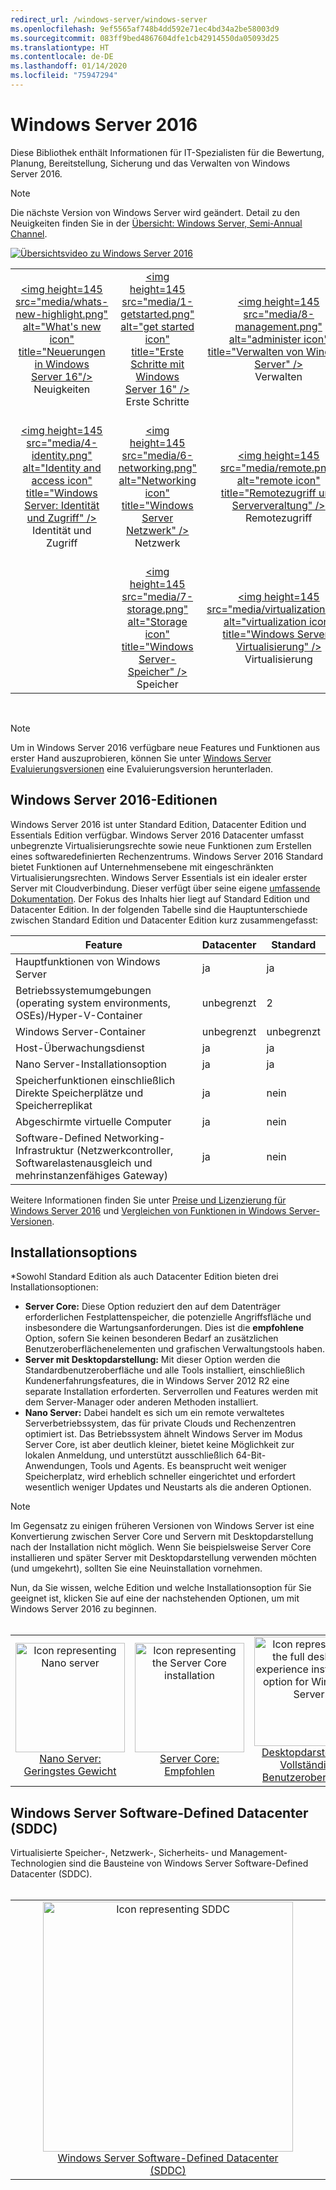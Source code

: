 ```yaml
---
redirect_url: /windows-server/windows-server
ms.openlocfilehash: 9ef5565af748b4dd592e71ec4bd34a2be58003d9
ms.sourcegitcommit: 083ff9bed4867604dfe1cb42914550da05093d25
ms.translationtype: HT
ms.contentlocale: de-DE
ms.lasthandoff: 01/14/2020
ms.locfileid: "75947294"
---
```

# <a name="windows-server-2016"></a>Windows Server 2016

Diese Bibliothek enthält Informationen für IT-Spezialisten für die Bewertung, Planung, Bereitstellung, Sicherung und das Verwalten von Windows Server 2016.

> [!Note] 
> Die nächste Version von Windows Server wird geändert. Detail zu den Neuigkeiten finden Sie in der [Übersicht: Windows Server, Semi-Annual Channel](./get-started/semi-annual-channel-overview.md). 

[![Übersichtsvideo zu Windows Server 2016](media/front-page-video.png)](https://www.youtube-nocookie.com/embed/V8oF0JpDzaM)

<table border="0" width="100%" align='center'>
  <tr style="text-align:center;">
    <td align='center' style="width:25%; border:0;">
      <a href="/windows-server/get-started/what-s-new-in-windows-server-2016"> &lt;img height=145 src=&quot;media/whats-new-highlight.png&quot; alt=&quot;What&#39;s new icon&quot; title=&quot;Neuerungen in Windows Server 16&quot;/&gt;</a>
        <br/>Neuigkeiten
    </td>
    <td align='center' style="width:25%; border:0;">
      <a href="/windows-server/get-started/server-basics"> &lt;img height=145 src=&quot;media/1-getstarted.png&quot; alt=&quot;get started icon&quot; title=&quot;Erste Schritte mit Windows Server 16&quot; /&gt;</a>
      <br/>Erste Schritte </td>
    <td align='center' style="width:25%; border:0;">
      <a href="/windows-server/administration/index"> &lt;img height=145 src=&quot;media/8-management.png&quot; alt=&quot;administer icon&quot; title=&quot;Verwalten von Windows Server&quot; /&gt;</a>
      <br/>Verwalten </td>
    <td align='center' style="width:25%; border:0;">
      <a href="/windows-server/failover-clustering/failover-clustering-overview"> &lt;img height=145 src=&quot;media/3-failover.png&quot; alt=&quot;Failover clustering icon&quot; title=&quot;Windows Server-Failoverclusterunterstützung&quot; /&gt;</a>
      <br/>Failoverclusterunterstützung </td>
  </tr>
  <tr style="text-align:center;">
    <td align='center' style="width:25%; border:0;"><br/>
      <a href="/windows-server/identity/identity-and-access"> &lt;img height=145 src=&quot;media/4-identity.png&quot; alt=&quot;Identity and access icon&quot; title=&quot;Windows Server: Identität und Zugriff&quot; /&gt;</a>
      <br>Identität und Zugriff </td>
    <td align='center' style="width:25%; border:0;"><br/>
      <a href="/windows-server/networking/networking"> &lt;img height=145 src=&quot;media/6-networking.png&quot; alt=&quot;Networking icon&quot; title=&quot;Windows Server Netzwerk&quot; /&gt; </a>
      <br/>Netzwerk </td>
    <td align='center' style="width:25%; border:0;"><br/>
      <a href="/windows-server/remote/index"> &lt;img height=145 src=&quot;media/remote.png&quot; alt=&quot;remote icon&quot; title=&quot;Remotezugriff und Serververaltung&quot; /&gt; </a>
      <br/>Remotezugriff </td>
    <td align='center' style="width:25%; border:0;"><br/>
      <a href="/windows-server/security/security-and-assurance"> &lt;img height=145 src=&quot;media/5-security.png&quot; alt=&quot;Security icon&quot; title=&quot;Windows Server: Sicherheit und Zusicherungen&quot; /&gt; </a>
      <br/>Sicherheit und Assurance </td>
  </tr>
  <tr style="text-align:center;">
    <td align='center' style="width:25%; border:0;">&nbsp;</td>
    <td align='center' style="width:25%; border:0;"><br>
      <a href="/windows-server/storage/storage"> &lt;img height=145 src=&quot;media/7-storage.png&quot; alt=&quot;Storage icon&quot; title=&quot;Windows Server-Speicher&quot; /&gt; </a>
      <br/>Speicher </td>
   <td align='center' style="width:25%; border:0;"><br/>
      <a href="/windows-server/virtualization/virtualization"> &lt;img height=145 src=&quot;media/virtualization.png&quot; alt=&quot;virtualization icon&quot; title=&quot;Windows Server-Virtualisierung&quot; /&gt;</a>
      <br/>Virtualisierung </td>
    <td align='center' style="width:25%; border:0;">[https://blogs.technet.microsoft.com/askperf/2008/11/18/disabling-unnecessary-services-a-word-to-the-wise/](&nbsp;) </td>
  </tr>
</table>

<br/>

> [!Note] 
> Um in Windows Server 2016 verfügbare neue Features und Funktionen aus erster Hand auszuprobieren, können Sie unter [Windows Server Evaluierungsversionen](https://www.microsoft.com/evalcenter/evaluate-windows-server-2016) eine Evaluierungsversion herunterladen. 


## <a name="windows-server-2016-editions"></a>Windows Server 2016-Editionen

Windows Server 2016 ist unter Standard Edition, Datacenter Edition und Essentials Edition verfügbar. Windows Server 2016 Datacenter umfasst unbegrenzte Virtualisierungsrechte sowie neue Funktionen zum Erstellen eines softwaredefinierten Rechenzentrums. Windows Server 2016 Standard bietet Funktionen auf Unternehmensebene mit eingeschränkten Virtualisierungsrechten. Windows Server Essentials ist ein idealer erster Server mit Cloudverbindung. Dieser verfügt über seine eigene [umfassende Dokumentation](https://go.microsoft.com/fwlink/?LinkID=827171). Der Fokus des Inhalts hier liegt auf Standard Edition und Datacenter Edition. In der folgenden Tabelle sind die Hauptunterschiede zwischen Standard Edition und Datacenter Edition kurz zusammengefasst:

|Feature|Datacenter|Standard|  
|-------------------|----------|-----------------------|  
|Hauptfunktionen von Windows Server| ja| ja|
|Betriebssystemumgebungen (operating system environments, OSEs)/Hyper-V-Container|unbegrenzt|   2|
|Windows Server-Container|unbegrenzt|   unbegrenzt|
|Host-Überwachungsdienst| ja| ja|
|Nano Server-Installationsoption| ja| ja|
|Speicherfunktionen einschließlich Direkte Speicherplätze und Speicherreplikat| ja| nein|
|Abgeschirmte virtuelle Computer| ja| nein|
|Software-Defined Networking-Infrastruktur (Netzwerkcontroller, Softwarelastenausgleich und mehrinstanzenfähiges Gateway)| ja| nein|

Weitere Informationen finden Sie unter [Preise und Lizenzierung für Windows Server 2016](https://www.microsoft.com/cloud-platform/windows-server-pricing) und [Vergleichen von Funktionen in Windows Server-Versionen](https://www.microsoft.com/cloud-platform/windows-server-comparison).

## <a name="installation-options"></a>Installationsoptions

*Sowohl Standard Edition als auch Datacenter Edition bieten drei Installationsoptionen:

- **Server Core:** Diese Option reduziert den auf dem Datenträger erforderlichen Festplattenspeicher, die potenzielle Angriffsfläche und insbesondere die Wartungsanforderungen. Dies ist die **empfohlene** Option, sofern Sie keinen besonderen Bedarf an zusätzlichen Benutzeroberflächenelementen und grafischen Verwaltungstools haben.
- **Server mit Desktopdarstellung:** Mit dieser Option werden die Standardbenutzeroberfläche und alle Tools installiert, einschließlich Kundenerfahrungsfeatures, die in Windows Server 2012 R2 eine separate Installation erforderten. Serverrollen und Features werden mit dem Server-Manager oder anderen Methoden installiert.
- **Nano Server:** Dabei handelt es sich um ein remote verwaltetes Serverbetriebssystem, das für private Clouds und Rechenzentren optimiert ist. Das Betriebssystem ähnelt Windows Server im Modus Server Core, ist aber deutlich kleiner, bietet keine Möglichkeit zur lokalen Anmeldung, und unterstützt ausschließlich 64-Bit-Anwendungen, Tools und Agents. Es beansprucht weit weniger Speicherplatz, wird erheblich schneller eingerichtet und erfordert wesentlich weniger Updates und Neustarts als die anderen Optionen.

>[!Note]
> Im Gegensatz zu einigen früheren Versionen von Windows Server ist eine Konvertierung zwischen Server Core und Servern mit Desktopdarstellung nach der Installation nicht möglich. Wenn Sie beispielsweise Server Core installieren und später Server mit Desktopdarstellung verwenden möchten (und umgekehrt), sollten Sie eine Neuinstallation vornehmen.


Nun, da Sie wissen, welche Edition und welche Installationsoption für Sie geeignet ist, klicken Sie auf eine der nachstehenden Optionen, um mit Windows Server 2016 zu beginnen.
<br/>
<br/>

<table border="0" width="100%" align='center'>
  <tr style="text-align:center;">
    <td align='center' style="width:33%; border:0;">
      <a  href="/windows-server/get-started/getting-started-with-nano-server"> <img width="175" src="media/nano.png" alt="Icon representing Nano server" title="Nano Server: Geringstes Gewicht" /><br/>Nano Server: <br/>Geringstes Gewicht</a>
    </td>
    <td align='center' style="width:33%; border:0;"><a href="/windows-server/get-started/getting-started-with-server-core"> <img width="175" src="media/servercore.png" alt="Icon representing the Server Core installation" title="Server Core: Empfohlen" /><br/>Server Core: <br/>Empfohlen</a></td>
   <td align='center' style="width:33%; border:0;"><a href="/windows-server/get-started/getting-started-with-server-with-desktop-experience"><img width="175" src="media/desktop.png" alt="Icon representing the full desktop experience installation option for Windows Server" title="Desktopdarstellung: Umfassende Benutzererfahrung" /><br/>Desktopdarstellung: <br/>Vollständige Benutzeroberfläche</a></td>
  </tr>
</table>

## <a name="windows-server-software-defined-datacenter-sddc"></a>Windows Server Software-Defined Datacenter (SDDC)

Virtualisierte Speicher-, Netzwerk-, Sicherheits- und Management-Technologien sind die Bausteine von Windows Server Software-Defined Datacenter (SDDC).
<br/>
<br/>

<table border="0" width="100%" align='center'>
  <tr style="text-align:center;">
    <td align='center' style="width:10%; border:0;"></td>
    <td align='center' style="width:50%; border:0;"><a href="/windows-server/sddc"><img width="400" src="media/sddc/WS16-heading.png" alt="Icon representing SDDC" title="Windows Server Software-Defined Datacenter (SDDC)" /><br/>Windows Server Software-Defined Datacenter (SDDC)</a></td>
    <td align='center' style="width:10%; border:0;"></td>
  </tr>
</table>
